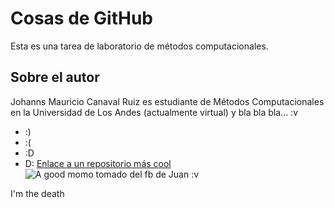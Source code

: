# Cosas de GitHub
Esta es una tarea de laboratorio de métodos computacionales.
## Sobre el autor
Johanns Mauricio Canaval Ruiz es estudiante de Métodos Computacionales en la Universidad de Los Andes (actualmente virtual) y bla bla bla... :v 
* :)
* :(
* :D
* D:
[Enlace a un repositorio más cool](https://github.com/johannscanaval/Music)
![A good momo tomado del fb de Juan :v](https://scontent.fbog2-2.fna.fbcdn.net/v/t1.0-9/94198670_3033231870099817_5318423483984642048_o.jpg?_nc_cat=107&_nc_sid=8bfeb9&_nc_ohc=WghoOCwDwiQAX9lBE51&_nc_ht=scontent.fbog2-2.fna&oh=cea7b6eb8760dd96a492ff8b1f7f3180&oe=5ED8CD42)

I'm the death 
